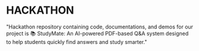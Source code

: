 # HACKATHON
"Hackathon repository containing code, documentations, and demos for our project is 📚 StudyMate: An AI-powered PDF-based Q&amp;A system designed to help students quickly find answers and study smarter."
